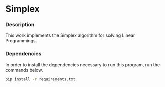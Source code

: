 # Simplex  

### Description  

This work implements the Simplex algorithm for solving Linear Programmings.  

### Dependencies  

In order to install the dependencies necessary to run this program, run the commands below.  
```bash  
pip install -r requirements.txt  
```  
